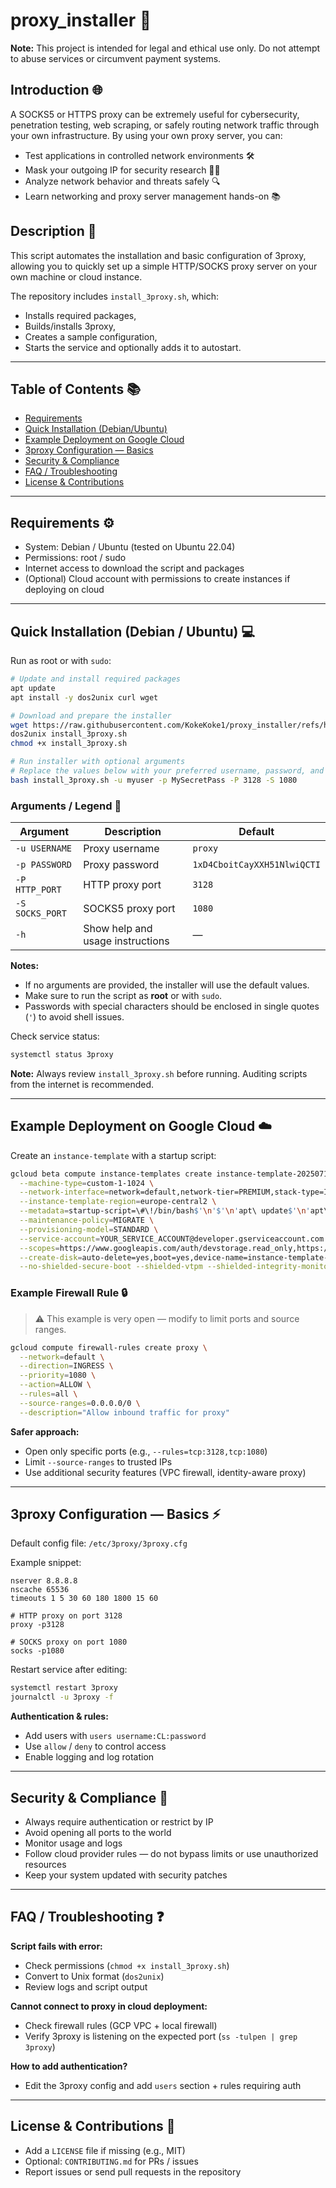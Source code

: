 # proxy_installer 🚀

**Note:** This project is intended for legal and ethical use only. Do not attempt to abuse services or circumvent payment systems.  

## Introduction 🌐
A SOCKS5 or HTTPS proxy can be extremely useful for cybersecurity, penetration testing, web scraping, or safely routing network traffic through your own infrastructure. By using your own proxy server, you can:
- Test applications in controlled network environments 🛠️  
- Mask your outgoing IP for security research 🕵️‍♂️  
- Analyze network behavior and threats safely 🔍  
- Learn networking and proxy server management hands-on 📚  

## Description 📝

This script automates the installation and basic configuration of 3proxy, allowing you to quickly set up a simple HTTP/SOCKS proxy server on your own machine or cloud instance.

The repository includes `install_3proxy.sh`, which:

* Installs required packages,
* Builds/installs 3proxy,
* Creates a sample configuration,
* Starts the service and optionally adds it to autostart.

---

## Table of Contents 📚

* [Requirements](#requirements)
* [Quick Installation (Debian/Ubuntu)](#quick-installation-debianubuntu)
* [Example Deployment on Google Cloud](#example-deployment-on-google-cloud)
* [3proxy Configuration — Basics](#3proxy-configuration--basics)
* [Security & Compliance](#security--compliance)
* [FAQ / Troubleshooting](#faq--troubleshooting)
* [License & Contributions](#license--contributions)

---

## Requirements ⚙️

* System: Debian / Ubuntu (tested on Ubuntu 22.04)
* Permissions: root / sudo
* Internet access to download the script and packages
* (Optional) Cloud account with permissions to create instances if deploying on cloud

---

## Quick Installation (Debian / Ubuntu) 💻

Run as root or with `sudo`:

```bash
# Update and install required packages
apt update
apt install -y dos2unix curl wget

# Download and prepare the installer
wget https://raw.githubusercontent.com/KokeKoke1/proxy_installer/refs/heads/main/install_3proxy.sh -O install_3proxy.sh
dos2unix install_3proxy.sh
chmod +x install_3proxy.sh

# Run installer with optional arguments
# Replace the values below with your preferred username, password, and ports
bash install_3proxy.sh -u myuser -p MySecretPass -P 3128 -S 1080
```

### Arguments / Legend 📝

| Argument | Description | Default |
|----------|------------|---------|
| `-u USERNAME` | Proxy username | `proxy` |
| `-p PASSWORD` | Proxy password | `1xD4CboitCayXXH51NlwiQCTI` |
| `-P HTTP_PORT` | HTTP proxy port | `3128` |
| `-S SOCKS_PORT` | SOCKS5 proxy port | `1080` |
| `-h` | Show help and usage instructions | — |

**Notes:**  
- If no arguments are provided, the installer will use the default values.  
- Make sure to run the script as **root** or with `sudo`.  
- Passwords with special characters should be enclosed in single quotes (`'`) to avoid shell issues.


Check service status:

```bash
systemctl status 3proxy
```

**Note:** Always review `install_3proxy.sh` before running. Auditing scripts from the internet is recommended.

---

## Example Deployment on Google Cloud ☁️

Create an `instance-template` with a startup script:

```bash
gcloud beta compute instance-templates create instance-template-20250712-210239 \
  --machine-type=custom-1-1024 \
  --network-interface=network=default,network-tier=PREMIUM,stack-type=IPV4_ONLY \
  --instance-template-region=europe-central2 \
  --metadata=startup-script=\#\!/bin/bash$'\n'$'\n'apt\ update$'\n'apt\ install\ -y\ dos2unix\ curl\ wget$'\n'$'\n'wget\ https://pastebin.com/raw/HVzz99pd\ -O\ install_3proxy.sh$'\n'dos2unix\ install_3proxy.sh$'\n'chmod\ \+x\ install_3proxy.sh$'\n'bash\ install_3proxy.sh$'\n' \
  --maintenance-policy=MIGRATE \
  --provisioning-model=STANDARD \
  --service-account=YOUR_SERVICE_ACCOUNT@developer.gserviceaccount.com \
  --scopes=https://www.googleapis.com/auth/devstorage.read_only,https://www.googleapis.com/auth/logging.write,https://www.googleapis.com/auth/monitoring.write,https://www.googleapis.com/auth/service.management.readonly,https://www.googleapis.com/auth/servicecontrol,https://www.googleapis.com/auth/trace.append \
  --create-disk=auto-delete=yes,boot=yes,device-name=instance-template-20250712-210239,image=projects/ubuntu-os-cloud/global/images/ubuntu-minimal-2204-jammy-v20250710,mode=rw,size=10,type=pd-balanced \
  --no-shielded-secure-boot --shielded-vtpm --shielded-integrity-monitoring --reservation-affinity=any
```

### Example Firewall Rule 🔒

> ⚠️ This example is very open — modify to limit ports and source ranges.

```bash
gcloud compute firewall-rules create proxy \
  --network=default \
  --direction=INGRESS \
  --priority=1080 \
  --action=ALLOW \
  --rules=all \
  --source-ranges=0.0.0.0/0 \
  --description="Allow inbound traffic for proxy"
```

**Safer approach:**

* Open only specific ports (e.g., `--rules=tcp:3128,tcp:1080`)
* Limit `--source-ranges` to trusted IPs
* Use additional security features (VPC firewall, identity-aware proxy)

---

## 3proxy Configuration — Basics ⚡

Default config file: `/etc/3proxy/3proxy.cfg`

Example snippet:

```
nserver 8.8.8.8
nscache 65536
timeouts 1 5 30 60 180 1800 15 60

# HTTP proxy on port 3128
proxy -p3128

# SOCKS proxy on port 1080
socks -p1080
```

Restart service after editing:

```bash
systemctl restart 3proxy
journalctl -u 3proxy -f
```

**Authentication & rules:**

* Add users with `users username:CL:password`
* Use `allow` / `deny` to control access
* Enable logging and log rotation

---

## Security & Compliance 🔐

* Always require authentication or restrict by IP
* Avoid opening all ports to the world
* Monitor usage and logs
* Follow cloud provider rules — do not bypass limits or use unauthorized resources
* Keep your system updated with security patches

---

## FAQ / Troubleshooting ❓

**Script fails with error:**

* Check permissions (`chmod +x install_3proxy.sh`)
* Convert to Unix format (`dos2unix`)
* Review logs and script output

**Cannot connect to proxy in cloud deployment:**

* Check firewall rules (GCP VPC + local firewall)
* Verify 3proxy is listening on the expected port (`ss -tulpen | grep 3proxy`)

**How to add authentication?**

* Edit the 3proxy config and add `users` section + rules requiring auth

---

## License & Contributions 📄

* Add a `LICENSE` file if missing (e.g., MIT)
* Optional: `CONTRIBUTING.md` for PRs / issues
* Report issues or send pull requests in the repository

